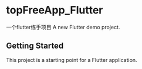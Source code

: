 # topFreeApp_Flutter
一个flutter练手项目
A new Flutter demo project.

## Getting Started

This project is a starting point for a Flutter application.
